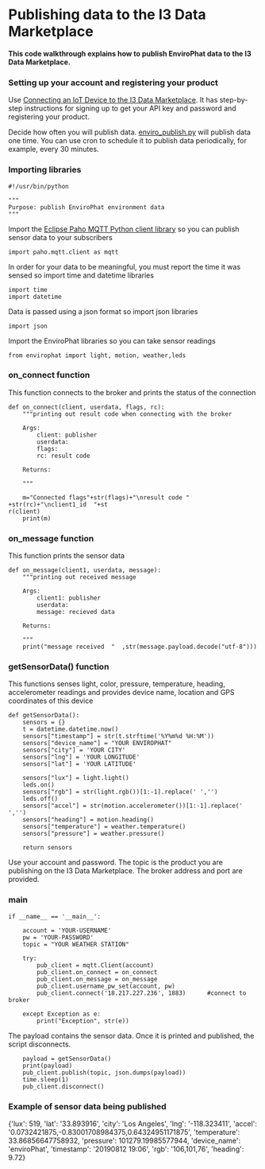 # Publishing data to the I3 Data Marketplace

<b>This code walkthrough explains how to publish EnviroPhat data to the I3 Data Marketplace.</b>  

### Setting up your account and registering your product
Use [Connecting an IoT Device to the I3 Data Marketplace](https://github.com/NelsonPython/Connect_IoT_Device_to_I3).  It has step-by-step instructions for signing up to get your API key and password and registering your product.

Decide how often you will publish data.  [enviro_publish.py](https://github.com/NelsonPython/EnviroPhat/blob/master/code/enviro_publish.py) will publish data one time.  You can use cron to schedule it to publish data periodically, for example, every 30 minutes.  

### Importing libraries
```
#!/usr/bin/python

"""
Purpose: publish EnviroPhat environment data
"""
```
Import the [Eclipse Paho MQTT Python client library](https://pypi.org/project/paho-mqtt/) so you can publish sensor data to your subscribers 
```
import paho.mqtt.client as mqtt
```
In order for your data to be meaningful, you must report the time it was sensed so import time and datetime libraries

```
import time
import datetime
```
Data is passed using a json format so import json libraries
```
import json
```
Import the EnviroPhat libraries so you can take sensor readings
```
from envirophat import light, motion, weather,leds
```

### on_connect function

This function connects to the broker and prints the status of the connection
```
def on_connect(client, userdata, flags, rc):
    """printing out result code when connecting with the broker

    Args:
        client: publisher
        userdata:
        flags:
        rc: result code

    Returns:

    """

    m="Connected flags"+str(flags)+"\nresult code " +str(rc)+"\nclient1_id  "+st                                                                             r(client)
    print(m)
```
### on_message function

This function prints the sensor data
```
def on_message(client1, userdata, message):
    """printing out received message

    Args:
        client1: publisher
        userdata:
        message: recieved data

    Returns:

    """
    print("message received  "  ,str(message.payload.decode("utf-8")))
```

### getSensorData() function

This functions senses light, color, pressure, temperature, heading, accelerometer readings and provides device name, location and GPS coordinates of this device

```
def getSensorData():
    sensors = {}
    t = datetime.datetime.now()
    sensors["timestamp"] = str(t.strftime('%Y%m%d %H:%M'))
    sensors["device_name"] = "YOUR ENVIROPHAT"
    sensors["city"] = 'YOUR CITY'
    sensors["lng"] = 'YOUR LONGITUDE'
    sensors["lat"] = 'YOUR LATITUDE'

    sensors["lux"] = light.light()
    leds.on()
    sensors["rgb"] = str(light.rgb())[1:-1].replace(' ','')
    leds.off()
    sensors["accel"] = str(motion.accelerometer())[1:-1].replace(' ','')
    sensors["heading"] = motion.heading()
    sensors["temperature"] = weather.temperature()
    sensors["pressure"] = weather.pressure()

    return sensors
```
Use your account and password.  The topic is the product you are publishing on the I3 Data Marketplace.  The broker address and port are provided.

### main
```
if __name__ == '__main__':

    account = 'YOUR-USERNAME'
    pw = 'YOUR-PASSWORD'
    topic = "YOUR WEATHER STATION"

    try:
        pub_client = mqtt.Client(account)
        pub_client.on_connect = on_connect
        pub_client.on_message = on_message
        pub_client.username_pw_set(account, pw)
        pub_client.connect('18.217.227.236', 1883)      #connect to broker

    except Exception as e:
        print("Exception", str(e))

```
The payload contains the sensor data.  Once it is printed and published, the script disconnects.
```
    payload = getSensorData()
    print(payload)
    pub_client.publish(topic, json.dumps(payload))
    time.sleep(1)
    pub_client.disconnect()
```

### Example of sensor data being published

{'lux': 519, 'lat': '33.893916', 'city': 'Los Angeles', 'lng': '-118.323411', 'accel': '0.0732421875,-0.83001708984375,0.64324951171875', 'temperature': 33.86856647758932, 'pressure': 101279.19985577944, 'device_name': 'enviroPhat', 'timestamp': '20190812 19:06', 'rgb': '106,101,76', 'heading': 9.72}
